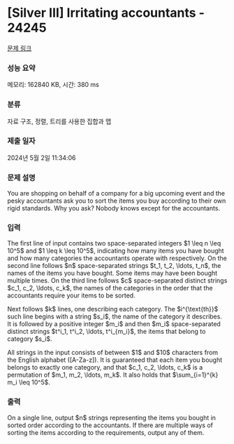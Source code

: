 # [Silver III] Irritating accountants - 24245 

[문제 링크](https://www.acmicpc.net/problem/24245) 

### 성능 요약

메모리: 162840 KB, 시간: 380 ms

### 분류

자료 구조, 정렬, 트리를 사용한 집합과 맵

### 제출 일자

2024년 5월 2일 11:34:06

### 문제 설명

<p>You are shopping on behalf of a company for a big upcoming event and the pesky accountants ask you to sort the items you buy according to their own rigid standards. Why you ask? Nobody knows except for the accountants.</p>

### 입력 

 <p>The first line of input contains two space-separated integers $1 \leq n \leq 10^5$ and $1 \leq k \leq 10^5$, indicating how many items you have bought and how many categories the accountants operate with respectively. On the second line follows $n$ space-separated strings $t_1, t_2, \ldots, t_n$, the names of the items you have bought. Some items may have been bought multiple times. On the third line follows $c$ space-separated distinct strings $c_1, c_2, \ldots, c_k$, the names of the categories in the order that the accountants require your items to be sorted.</p>

<p>Next follows $k$ lines, one describing each category. The $i^{\text{th}}$ such line begins with a string $s_i$, the name of the category it describes. It is followed by a positive integer $m_i$ and then $m_i$ space-separated distinct strings $t^i_1, t^i_2, \ldots, t^i_{m_i}$, the items that belong to category $s_i$.</p>

<p>All strings in the input consists of between $1$ and $10$ characters from the English alphabet ([A-Za-z]). It is guaranteed that each item you bought belongs to exactly one category, and that $c_1, c_2, \ldots, c_k$ is a permutation of $m_1, m_2, \ldots, m_k$. It also holds that $\sum_{i=1}^{k} m_i \leq 10^5$.</p>

### 출력 

 <p>On a single line, output $n$ strings representing the items you bought in sorted order according to the accountants. If there are multiple ways of sorting the items according to the requirements, output any of them.</p>

